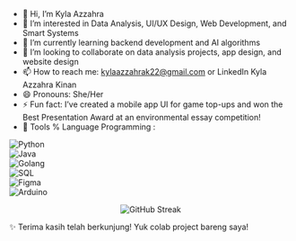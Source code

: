 - 👋 Hi, I’m Kyla Azzahra
- 👀 I’m interested in Data Analysis, UI/UX Design, Web Development, and Smart Systems
- 🌱 I’m currently learning backend development and AI algorithms
- 💞️ I’m looking to collaborate on data analysis projects, app design, and website design
- 📫 How to reach me: kylaazzahrak22@gmail.com or LinkedIn Kyla Azzahra Kinan
- 😄 Pronouns: She/Her
- ⚡ Fun fact: I’ve created a mobile app UI for game top-ups and won the Best Presentation Award at an environmental essay competition!
- 🔧 Tools % Language Programming :

![Python](https://img.shields.io/badge/-Python-333?style=flat&logo=python)  
![Java](https://img.shields.io/badge/-Java-333?style=flat&logo=java)  
![Golang](https://img.shields.io/badge/-Golang-333?style=flat&logo=go)  
![SQL](https://img.shields.io/badge/-SQL-333?style=flat&logo=postgresql)  
![Figma](https://img.shields.io/badge/-Figma-333?style=flat&logo=figma)  
![Arduino](https://img.shields.io/badge/-Arduino-333?style=flat&logo=arduino)  

<div align="center">
  <img src="https://streak-stats.demolab.com/?user=kylaazzahra&theme=radical" alt="GitHub Streak" />
</div>

✨ Terima kasih telah berkunjung! Yuk colab project bareng saya!

